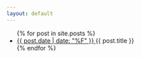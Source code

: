 ```yaml
---
layout: default
---
```


<ul class="posts-list">
  {% for post in site.posts %}
    <li>
      <a id="post-link" href="{{ post.url }}">{{ post.date | date: "%F" }} 
        <div style="display: inline-block">{{ post.title }}</div>
     </a>
    </li>
  {% endfor %}
</ul>
